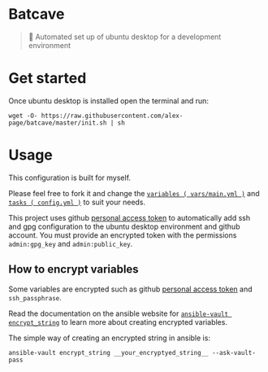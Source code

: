 # Batcave

> 🦇 Automated set up of ubuntu desktop for a development environment


# Get started

Once ubuntu desktop is installed open the terminal and run:

```
wget -O- https://raw.githubusercontent.com/alex-page/batcave/master/init.sh | sh
```

# Usage

This configuration is built for myself. 

Please feel free to fork it and change the [`variables ( vars/main.yml )`](vars/main.yml) and [`tasks ( config.yml )`](config.yml) to suit your needs.

This project uses github [personal access token](https://help.github.com/articles/creating-a-personal-access-token-for-the-command-line/) to automatically add ssh and gpg configuration to the ubuntu desktop environment and github account. You must provide an encrypted token with the permissions `admin:gpg_key` and `admin:public_key`.


## How to encrypt variables
Some variables are encrypted such as github [personal access token](https://help.github.com/articles/creating-a-personal-access-token-for-the-command-line/) and `ssh_passphrase`.

Read the documentation on the ansible website for [`ansible-vault encrypt_string`](http://docs.ansible.com/ansible/2.4/vault.html#use-encrypt-string-to-create-encrypted-variables-to-embed-in-yaml) to learn more about creating encrypted variables. 

The simple way of creating an encrypted string in ansible is:
```
ansible-vault encrypt_string __your_encryptyed_string__ --ask-vault-pass
```
